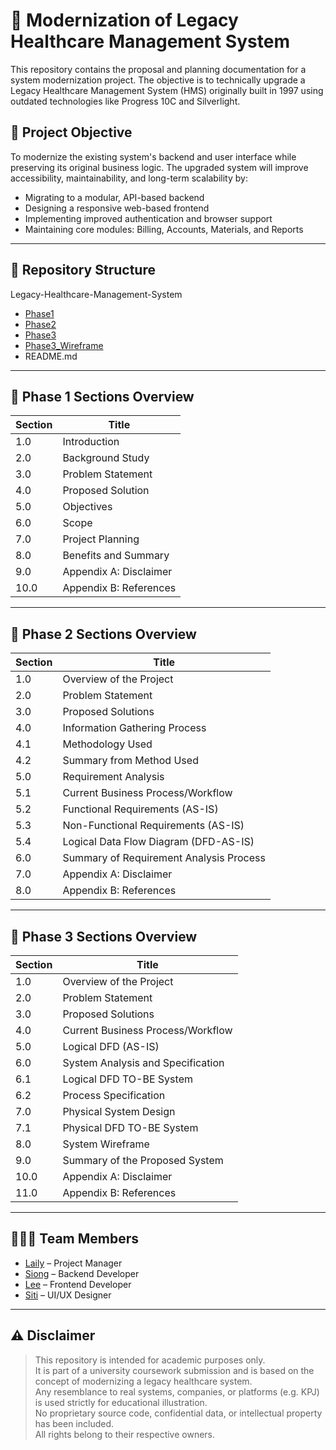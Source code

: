 # 🏥 Modernization of Legacy Healthcare Management System

This repository contains the proposal and planning documentation for a system modernization project. The objective is to technically upgrade a Legacy Healthcare Management System (HMS) originally built in 1997 using outdated technologies like Progress 10C and Silverlight.

## 🎯 Project Objective

To modernize the existing system's backend and user interface while preserving its original business logic. The upgraded system will improve accessibility, maintainability, and long-term scalability by:

- Migrating to a modular, API-based backend
- Designing a responsive web-based frontend
- Implementing improved authentication and browser support
- Maintaining core modules: Billing, Accounts, Materials, and Reports

---

## 📁 Repository Structure


Legacy-Healthcare-Management-System

- [Phase1](https://github.com/Siong010/Group5_Project1_SAD_20242025/tree/main/Phase1)
- [Phase2](https://github.com/Siong010/Group5_Project1_SAD_20242025/tree/main/Phase2)
- [Phase3](https://github.com/Siong010/Group5_Project1_SAD_20242025/tree/main/Phase3)
- [Phase3_Wireframe](https://github.com/Siong010/Group5_Project1_SAD_20242025/tree/main/Phase3_Wireframe)
- README.md

---

## 🧾 Phase 1 Sections Overview

| Section | Title                          |
|---------|--------------------------------|
| 1.0     | Introduction                   |
| 2.0     | Background Study               |
| 3.0     | Problem Statement              |
| 4.0     | Proposed Solution              |
| 5.0     | Objectives                     |
| 6.0     | Scope                          |
| 7.0     | Project Planning               |
| 8.0     | Benefits and Summary           |
| 9.0     | Appendix A: Disclaimer         |
| 10.0    | Appendix B: References         |

---

## 🧾 Phase 2 Sections Overview

| Section | Title                                   |
|---------|-----------------------------------------|
| 1.0     | Overview of the Project                 |
| 2.0     | Problem Statement                       |
| 3.0     | Proposed Solutions                      |
| 4.0     | Information Gathering Process           |
| 4.1     | Methodology Used                        |
| 4.2     | Summary from Method Used                |
| 5.0     | Requirement Analysis                    |
| 5.1     | Current Business Process/Workflow       |
| 5.2     | Functional Requirements (AS-IS)         |
| 5.3     | Non-Functional Requirements (AS-IS)     |
| 5.4     | Logical Data Flow Diagram (DFD-AS-IS)   |
| 6.0     | Summary of Requirement Analysis Process |
| 7.0     | Appendix A: Disclaimer                  |
| 8.0     | Appendix B: References                  |

---

## 🧾 Phase 3 Sections Overview

| Section | Title                             |
|---------|-----------------------------------|
| 1.0     | Overview of the Project           |
| 2.0     | Problem Statement                 |
| 3.0     | Proposed Solutions                |
| 4.0     | Current Business Process/Workflow |
| 5.0     | Logical DFD (AS-IS)               |
| 6.0     | System Analysis and Specification |
| 6.1     | Logical DFD TO-BE System          |
| 6.2     | Process Specification             |
| 7.0     | Physical System Design            |
| 7.1     | Physical DFD TO-BE System         |
| 8.0     | System Wireframe                  |
| 9.0     | Summary of the Proposed System    |
| 10.0    | Appendix A: Disclaimer            |
| 11.0    | Appendix B: References            |

---

## 🧑‍🤝‍🧑 Team Members

- [Laily](https://github.com/lailies82) – Project Manager  
- [Siong](https://github.com/Siong010) – Backend Developer  
- [Lee](https://github.com/ryussiyu) – Frontend Developer  
- [Siti](https://github.com/smadakhir) – UI/UX Designer
  
---

## ⚠️ Disclaimer

> This repository is intended for academic purposes only.  
> It is part of a university coursework submission and is based on the concept of modernizing a legacy healthcare system.  
> Any resemblance to real systems, companies, or platforms (e.g. KPJ) is used strictly for educational illustration.  
> No proprietary source code, confidential data, or intellectual property has been included.  
> All rights belong to their respective owners.

